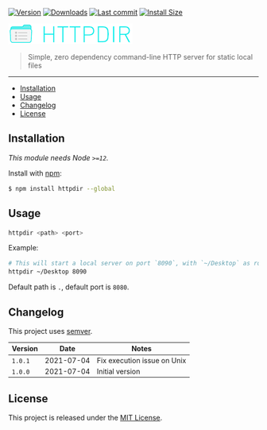 [![Version](https://img.shields.io/npm/v/httpdir.svg)](https://github.com/johansatge/httpdir/releases)
[![Downloads](https://img.shields.io/npm/dm/httpdir.svg)](https://www.pkgstats.com/pkg:httpdir)
[![Last commit](https://badgen.net/github/last-commit/johansatge/httpdir)](https://github.com/johansatge/httpdir/commits/master)
[![Install Size](https://badgen.net/packagephobia/install/httpdir)](https://packagephobia.com/result?p=httpdir)

![Icon](icon.png)

> Simple, zero dependency command-line HTTP server for static local files

---

* [Installation](#installation)
* [Usage](#usage)
* [Changelog](#changelog)
* [License](#license)

## Installation

_This module needs Node `>=12`._

Install with [npm](https://www.npmjs.com/):

```bash
$ npm install httpdir --global
```

## Usage

```bash
httpdir <path> <port>
```

Example:

```bash
# This will start a local server on port `8090`, with `~/Desktop` as root directory
httpdir ~/Desktop 8090
```

Default path is `.`, default port is `8080`.

## Changelog

This project uses [semver](http://semver.org/).

| Version | Date | Notes |
| --- | --- | --- |
| `1.0.1` | 2021-07-04 | Fix execution issue on Unix |
| `1.0.0` | 2021-07-04 | Initial version |

## License

This project is released under the [MIT License](license.md).
